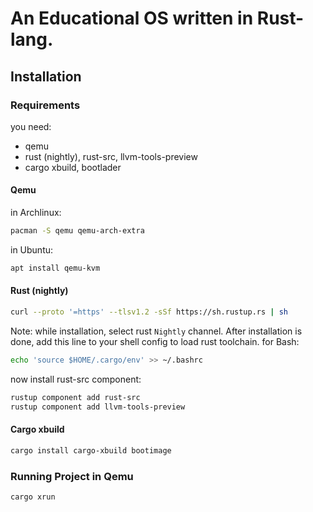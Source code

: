 # An Educational OS written in Rust-lang.

## Installation
### Requirements
you need:
- qemu
- rust (nightly), rust-src, llvm-tools-preview
- cargo xbuild, bootlader

#### Qemu
in Archlinux:
```bash
pacman -S qemu qemu-arch-extra
```
in Ubuntu:
```bash
apt install qemu-kvm
```

#### Rust (nightly)
```bash
curl --proto '=https' --tlsv1.2 -sSf https://sh.rustup.rs | sh
```
Note: while installation, select rust `Nightly` channel.
After installation is done, add this line to your shell config to load rust toolchain.
for Bash:
```bash
echo 'source $HOME/.cargo/env' >> ~/.bashrc
```
now install rust-src component:
```bash
rustup component add rust-src
rustup component add llvm-tools-preview
```

#### Cargo xbuild
```bash
cargo install cargo-xbuild bootimage
```

### Running Project in Qemu
```bash
cargo xrun
```
